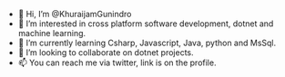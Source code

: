 - 👋 Hi, I’m @KhuraijamGunindro
- 👀 I’m interested in cross platform software development, dotnet and machine learning.
- 🌱 I’m currently learning Csharp, Javascript, Java, python and MsSql.
- 💞️ I’m looking to collaborate on dotnet projects.
- 📫 You can reach me via twitter, link is on the profile.

<!---
KhuraijamGunindro/KhuraijamGunindro is a ✨ special ✨ repository because its `README.md` (this file) appears on your GitHub profile.
You can click the Preview link to take a look at your changes.
--->
